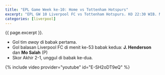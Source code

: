 ```yaml
---
title: "EPL Game Week ke-10: Home vs Tottenham Hotspurs"
excerpt: "EPL GW 10 Liverpool FC vs Tottenham Hotspurs. KO 22:30 WIB. Minggu,27 Oktober 2019"
categories: [liverpool]
---
```

{{ page.excerpt }}.

- Gol tim _away_ di babak pertama.
- Gol balasan Liverpool FC di menit ke-53 babak kedua: **J. Henderson** dan **Mo Salah** (P)
- Skor Akhir 2-1, unggul di babak ke-dua.

{% include video provider="youtube" id="E-SH2oDT9eQ" %}
